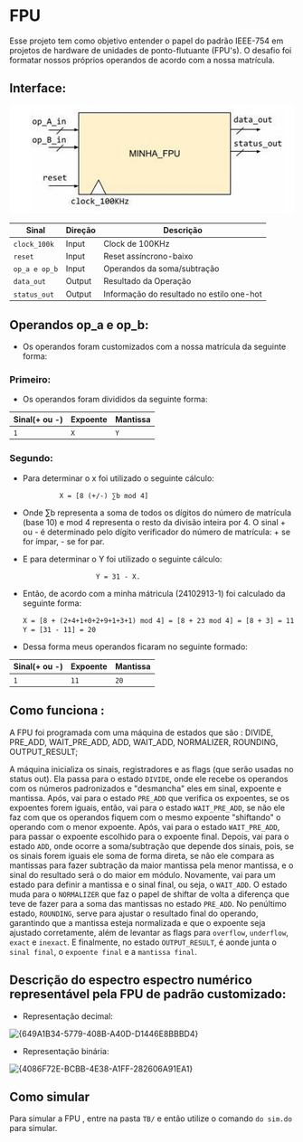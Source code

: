# FPU
Esse projeto tem como objetivo entender o papel do padrão IEEE-754 em projetos de hardware de unidades de ponto-flutuante (FPU's). O desafio foi formatar nossos próprios operandos de acordo com a nossa matrícula.

## Interface:

![alt text]({3D7B944B-E27B-4AC6-AD61-527C23A21FD7}.png)

|    **Sinal**   |   **Direção**   |                 **Descrição**                |
|----------------|-----------------|----------------------------------------------|
|  `clock_100k`  |      Input      |   Clock de 100KHz                            | 
|  `reset`       |      Input      |   Reset assíncrono-baixo                     |
|  `op_a e op_b` |      Input      |   Operandos da soma/subtração                | 
|  `data_out`    |      Output     |   Resultado da Operação                      | 
|  `status_out`  |      Output     |   Informação do resultado no estilo one-hot  | 

## Operandos op_a e op_b:
- Os operandos foram customizados com a nossa matrícula da seguinte forma:

### Primeiro: 
- Os operandos foram divididos da seguinte forma:

| **Sinal(+ ou -)** |  **Expoente**   |   **Mantissa**   |   
|-------------------|-----------------|------------------|
|        `1`        |       `X`       |       `Y`        | 

### Segundo:

- Para determinar o x foi utilizado o seguinte cálculo:

               X = [8 (+/-) ∑b mod 4] 
  
- Onde ∑b representa a soma de todos os dígitos do número de matrícula (base 10) e mod 4 
representa o resto da divisão inteira por 4. O sinal + ou - é determinado pelo dígito 
verificador do número de matrícula: + se for ímpar, - se for par.

- E para determinar o Y foi utilizado o seguinte cálculo:

                        Y = 31 - X.

- Então, de acordo com a minha mátricula (24102913-1) foi calculado da seguinte forma:

      X = [8 + (2+4+1+0+2+9+1+3+1) mod 4] = [8 + 23 mod 4] = [8 + 3] = 11
      Y = [31 - 11] = 20
  
- Dessa forma meus operandos ficaram no seguinte formado:

| **Sinal(+ ou -)** |  **Expoente**   |   **Mantissa**   |   
|-------------------|-----------------|------------------|
|        `1`        |       `11`      |       `20`       | 

## Como funciona :

A FPU foi programada com uma máquina de estados que são :  DIVIDE, PRE_ADD, WAIT_PRE_ADD, ADD, WAIT_ADD, NORMALIZER, ROUNDING, OUTPUT_RESULT; 

A máquina inicializa os sinais, registradores e as flags (que serão usadas no status out). Ela passa para o estado `DIVIDE`, onde ele recebe os operandos com os números padronizados e "desmancha" eles em sinal, expoente e mantissa. Após, vai para o estado `PRE_ADD` que verifica os expoentes, se os expoentes forem iguais, então, vai para o estado `WAIT_PRE_ADD`, se não ele faz com que os operandos fiquem com o mesmo expoente "shiftando" o operando com o menor expoente. Após, vai para o estado `WAIT_PRE_ADD`, para passar o expoente escolhido para o expoente final. Depois, vai para o estado `ADD`, onde ocorre a soma/subtração que depende dos sinais, pois, se os sinais forem iguais ele soma de forma direta, se não ele compara as mantissas para fazer subtração da maior mantissa pela menor mantissa, e o sinal do resultado será o do maior em módulo. Novamente, vai para um estado para definir a mantissa e o sinal final, ou seja, o `WAIT_ADD`. O estado muda para o `NORMALIZER` que faz o papel de shiftar de volta a diferença que teve de fazer para a soma das mantissas no estado `PRE_ADD`. No penúltimo estado, `ROUNDING`, serve para ajustar o resultado final do operando, garantindo que a mantissa esteja normalizada e que o expoente seja ajustado corretamente, além de levantar as flags para `overflow`, `underflow`, `exact` e `inexact`. E finalmente, no estado `OUTPUT_RESULT`, é aonde junta o `sinal final`, o `expoente final` e a `mantissa final`.

## Descrição do espectro espectro numérico representável pela FPU de padrão customizado:

- Representação decimal:
  
![{649A1B34-5779-408B-A40D-D1446E8BBBD4}](https://github.com/user-attachments/assets/3e8d6d97-fe05-479f-bb74-292a14b93585)


- Representação binária:                          

![{4086F72E-BCBB-4E38-A1FF-282606A91EA1}](https://github.com/user-attachments/assets/8e39e370-c928-4db0-89a5-33236dfcb6b0)


## Como simular
Para simular a FPU , entre na pasta `TB/` e então utilize o comando `do sim.do` para simular. 





